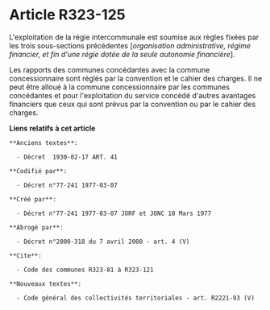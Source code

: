 # Article R323-125

L'exploitation de la régie intercommunale est soumise aux règles fixées par les trois sous-sections précédentes
[*organisation administrative, régime financier, et fin d'une régie dotée de la seule autonomie financière*].

Les rapports des communes concédantes avec la commune concessionnaire sont réglés par la convention et le cahier des charges.
Il ne peut être alloué à la commune concessionnaire par les communes concédantes et pour l'exploitation du service concédé
d'autres avantages financiers que ceux qui sont prévus par la convention ou par le cahier des charges.

**Liens relatifs à cet article**

	**Anciens textes**:

	  - Décret  1930-02-17 ART. 41

	**Codifié par**:

	  - Décret n°77-241 1977-03-07

	**Créé par**:

	  - Décret n°77-241 1977-03-07 JORF et JONC 18 Mars 1977

	**Abrogé par**:

	  - Décret n°2000-318 du 7 avril 2000 - art. 4 (V)

	**Cite**:

	  - Code des communes R323-81 à R323-121

	**Nouveaux textes**:

	  - Code général des collectivités territoriales - art. R2221-93 (V)
